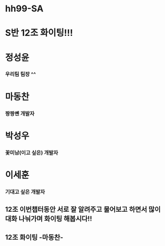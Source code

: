 # hh99-SA
# S반 12조 화이팅!!!

# 정성윤
### 우리팀 팀장 ^^

# 마동찬
### 짱짱쏀 개발자

# 박성우
### 꽃미남(이고 싶은) 개발자

# 이세훈
### 기대고 싶은 개발자
## 12조 이번챕터동안 서로 잘 알려주고 물어보고 하면서 많이 대화 나눠가며 화이팅 해봅시다!!


## 12조 화이팅 -마동찬-
